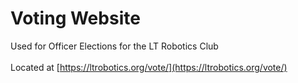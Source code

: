 # Voting Website
Used for Officer Elections for the LT Robotics Club \
\
Located at [https://ltrobotics.org/vote/](https://ltrobotics.org/vote/)
